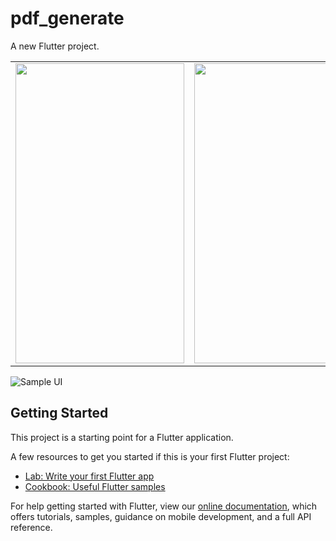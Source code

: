 # pdf_generate

A new Flutter project.

<table>
  <tr>
    <td><img src="sample-1.png" width=270 height=480></td>
    <td><img src="sample-2.png" width=270 height=480></td>
  </tr>
 </table>

 ![Sample UI](/invoice.png)

## Getting Started

This project is a starting point for a Flutter application.

A few resources to get you started if this is your first Flutter project:

- [Lab: Write your first Flutter app](https://flutter.dev/docs/get-started/codelab)
- [Cookbook: Useful Flutter samples](https://flutter.dev/docs/cookbook)

For help getting started with Flutter, view our
[online documentation](https://flutter.dev/docs), which offers tutorials,
samples, guidance on mobile development, and a full API reference.
